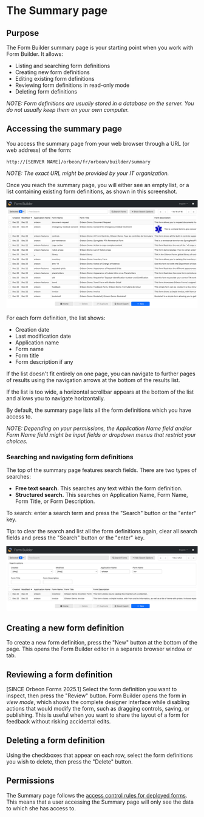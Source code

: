 # The Summary page

## Purpose

The Form Builder summary page is your starting point when you work with Form Builder. It allows:

* Listing and searching form definitions
* Creating new form definitions
* Editing existing form definitions
* Reviewing form definitions in read-only mode
* Deleting form definitions

_NOTE: Form definitions are usually stored in a database on the server. You do not usually keep them on your own computer._

## Accessing the summary page

You access the summary page from your web browser through a URL (or web address) of the form:

```
http://[SERVER NAME]/orbeon/fr/orbeon/builder/summary
```

_NOTE: The exact URL might be provided by your IT organization._

Once you reach the summary page, you will either see an empty list, or a list containing existing form definitions, as shown in this screenshot.

![The Summary page](images/summary.png)

For each form definition, the list shows:

* Creation date
* Last modification date
* Application name
* Form name
* Form title
* Form description if any

If the list doesn't fit entirely on one page, you can navigate to further pages of results using the navigation arrows at the bottom of the results list.

If the list is too wide, a horizontal scrollbar appears at the bottom of the list and allows you to navigate horizontally.

By default, the summary page lists all the form definitions which you have access to.

_NOTE: Depending on your permissions, the Application Name field and/or Form Name field might be input fields or dropdown menus that restrict your choices._

### Searching and navigating form definitions

The top of the summary page features search fields. There are two types of searches:

* **Free text search.** This searches any text within the form definition.
* **Structured search.** This searches on Application Name, Form Name, Form Title, or Form Description.

To search: enter a search term and press the "Search" button or the "enter" key.

Tip: to clear the search and list all the form definitions again, clear all search fields and press the "Search" button or the "enter" key.

![](images/summary-search.png)

## Creating a new form definition

To create a new form definition, press the "New" button at the bottom of the page. This opens the Form Builder editor in a separate browser window or tab.

## Reviewing a form definition

[SINCE Orbeon Forms 2025.1] Select the form definition you want to inspect, then press the "Review" button. Form Builder opens the form in *view mode*, which shows the complete designer interface while disabling actions that would modify the form, such as dragging controls, saving, or publishing. This is useful when you want to share the layout of a form for feedback without risking accidental edits.

## Deleting a form definition

Using the checkboxes that appear on each row, select the form definitions you wish to delete, then press the "Delete" button.

## Permissions

The Summary page follows the [access control rules for deployed forms](form-runner/access-control/deployed-forms.md). This means that a user accessing the Summary page will only see the data to which she has access to.
